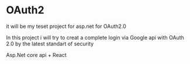 # OAuth2
it will be my teset project for asp.net for OAuth2.0

In this project i will try to creat a complete login via Google api with OAuth 2.0 by the latest standart of security

Asp.Net core api + React
